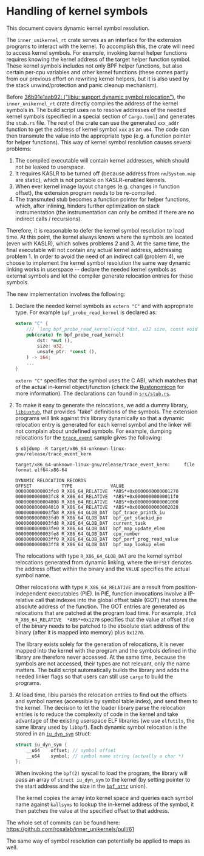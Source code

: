 # Handling of kernel symbols

This document covers dynamic kernel symbol resolution.

The `inner_unikernel_rt` crate serves as an interface for the extension
programs to interact with the kernel. To accomplish this, the crate will need
to access kernel symbols. For example, invoking kernel helper functions
requires knowing the kernel address of the target helper function symbol.
These kernel symbols includes not only BPF helper functions, but also certain
per-cpu variables and other kernel functions (these comes partly from our
previous effort on rewriting kernel helpers, but it is also used by the stack
unwind/protection and panic cleanup mechanism).

Before [36b91e1aab92: ("libiu: support dynamic symbol
relocation")](https://github.com/rosalab/inner_unikernels/commit/36b91e1aab92a28cf341852c1ffd187597736d60),
the `inner_unikernel_rt` crate directly compiles the address of the kernel
symbols in. The build script uses `nm` to resolve addresses of the needed
kernel symbols (specified in a special section of `Cargo.toml`) and generates
the `stub.rs` file. The rest of the crate can use the generated `xxx_addr`
function to get the address of kernel symbol `xxx` as an `u64`. The code can
then transmute the value into the appropriate type (e.g. a function pointer for
helper functions). This way of kernel symbol resolution causes several
problems:

1. The compiled executable will contain kernel addresses, which should not be
   leaked to userspace.
2. It requires KASLR to be turned off (because address from `nm`/`System.map`
   are static), which is not portable on KASLR-enabled kernels.
3. When ever kernel image layout changes (e.g. changes in function offset), the
   extension program needs to be re-compiled.
4. The transmuted stub becomes a function pointer for helper functions, which,
   after inlining, hinders further optimization on stack instrumentation (the
   instrumentation can only be omitted if there are no indirect calls /
   recursions).

Therefore, it is reasonable to defer the kernel symbol resolution to load time.
At this point, the kernel always knows where the symbols are located (even with
KASLR), which solves problems 2 and 3. At the same time, the final executable
will not contain any actual kernel address, addressing problem 1. In order to
avoid the need of an indirect call (problem 4), we choose to implement the
kernel symbol resolution the same way dynamic linking works in userspace --
declare the needed kernel symbols as external symbols and let the compiler
generate relocation entries for these symbols.

The new implementation involves the following:

1. Declare the needed kernel symbols as `extern "C"` and with appropriate type.
   For example `bpf_probe_read_kernel` is declared as:

   ```Rust
   extern "C" {
       /// `long bpf_probe_read_kernel(void *dst, u32 size, const void *unsafe_ptr)`
       pub(crate) fn bpf_probe_read_kernel(
           dst: *mut (),
           size: u32,
           unsafe_ptr: *const (),
       ) -> i64;
       ...
   }
   ```

   `extern "C"` specifies that the symbol uses the C ABI, which matches that of
   the actual in-kernel object/function (check the
   [Rustonomicon](https://doc.rust-lang.org/nomicon/other-reprs.html) for more
   information). The declarations can found in
   [`src/stub.rs`](https://github.com/rosalab/inner_unikernels/blob/main/inner_unikernel_rt/src/stub.rs).

2. To make it easy to generate the relocations, we add a dummy library,
   [`libiustub`](https://github.com/rosalab/inner_unikernels/tree/main/inner_unikernel_rt/libiustub),
   that provides "fake" definitions of the symbols. The extension programs will
   link against this library dynamically so that a dynamic relocation entry is
   generated for each kernel symbol and the linker will not complain about
   undefined symbols. For example, dumping relocations for the
   [`trace_event`](https://github.com/rosalab/inner_unikernels/tree/main/samples/trace_event)
   sample gives the following:

   ```console
   $ objdump -R target/x86_64-unknown-linux-gnu/release/trace_event_kern

   target/x86_64-unknown-linux-gnu/release/trace_event_kern:     file format elf64-x86-64

   DYNAMIC RELOCATION RECORDS
   OFFSET           TYPE              VALUE
   0000000000003fc0 R_X86_64_RELATIVE  *ABS*+0x0000000000001270
   0000000000003fc8 R_X86_64_RELATIVE  *ABS*+0x00000000000011f0
   0000000000004008 R_X86_64_RELATIVE  *ABS*+0x0000000000001000
   0000000000004010 R_X86_64_RELATIVE  *ABS*+0x0000000000002028
   0000000000003fb8 R_X86_64_GLOB_DAT  bpf_trace_printk_iu
   0000000000003fd0 R_X86_64_GLOB_DAT  bpf_get_stackid_pe
   0000000000003fd8 R_X86_64_GLOB_DAT  current_task
   0000000000003fe0 R_X86_64_GLOB_DAT  bpf_map_update_elem
   0000000000003fe8 R_X86_64_GLOB_DAT  cpu_number
   0000000000003ff0 R_X86_64_GLOB_DAT  bpf_perf_prog_read_value
   0000000000003ff8 R_X86_64_GLOB_DAT  bpf_map_lookup_elem
   ```

   The relocations with type `R_X86_64_GLOB_DAT` are the kernel symbol
   relocations generated from dynamic linking, where the `OFFSET` denotes the
   address offset within the binary and the `VALUE` specifies the actual symbol
   name.

   Other relocations with type `R_X86_64_RELATIVE` are a result from
   position-independent executables (PIE).  In PIE, function invocations
   involve a IP-relative call that indexes into the global offset table (GOT)
   that stores the absolute address of the function. The GOT entries are
   generated as relocations that are patched at the program load time. For
   example, `3fc0 R_X86_64_RELATIVE  *ABS*+0x1270` specifies that the value at
   offset `3fc0` of the binary needs to be patched to the absolute start
   address of the binary (after it is mapped into memory) plus `0x1270`.

   The library exists solely for the generation of relocations, it is never
   mapped into the kernel with the program and the symbols defined in the
   library are therefore never accessed. At the same time, because the symbols
   are not accessed, their types are not relevant, only the name matters. The
   build script automatically builds the library and adds the needed linker
   flags so that users can still use `cargo` to build the programs.

3. At load time, libiu parses the relocation entries to find out the offsets
   and symbol names (accessible by symbol table index), and send them to the
   kernel. The decision to let the loader library parse the relocation entries
   is to reduce the complexity of code in the kernel and take advantage of the
   existing userspace ELF libraries (we use `elfutils`, the same library used
   by `libbpf`).  Each dynamic symbol relocation is the stored in an
   [`iu_dyn_sym`](https://github.com/rosalab/linux/blob/9f4f764a7dd743478d604660e64e943ca7463973/include/uapi/linux/bpf.h#L1265C1-L1268C3)
   struct:

   ```C
   struct iu_dyn_sym {
       __u64	offset; // symbol offset
       __u64	symbol; // symbol name string (actually a char *)
   };
   ```

   When invoking the `bpf(2)` syscall to load the program, the library will
   pass an array of `struct iu_dyn_sym` to the kernel (by setting pointer to
   the start address and the size in the
   [`bpf_attr`](https://github.com/rosalab/linux/blob/9f4f764a7dd743478d604660e64e943ca7463973/include/uapi/linux/bpf.h#L1358C5-L1359C59)
   union).

   The kernel copies the array into kernel space and queries each symbol name
   against `kallsyms` to lookup the in-kernel address of the symbol, it then
   patches the value at the specified offset to that address.

The whole set of commits can be found here:
<https://github.com/rosalab/inner_unikernels/pull/61>

The same way of symbol resolution can potentially be applied to maps as well.
